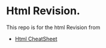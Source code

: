 # Html Revision.
This repo is for the html Revision from
- [Html CheatSheet](https://quickref.me/html)
